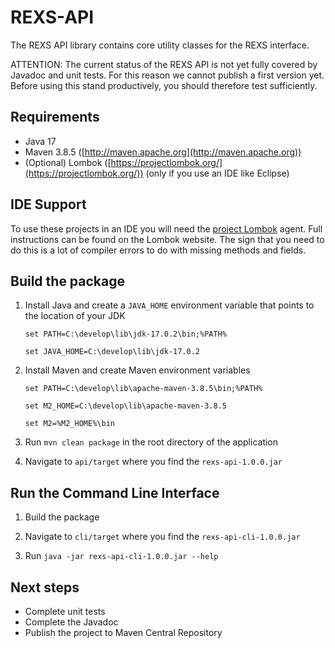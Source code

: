<!--
  Copyright (C) 2020 FVA GmbH

  Licensed under the Apache License, Version 2.0 (the "License"); you may not
  use this file except in compliance with the License. You may obtain a copy
  of the License at

    http://www.apache.org/licenses/LICENSE-2.0

  Unless required by applicable law or agreed to in writing, software
  distributed under the License is distributed on an "AS IS" BASIS, WITHOUT
  WARRANTIES OR CONDITIONS OF ANY KIND, either express or implied. See the
  License for the specific language governing permissions and limitations under
  the License.
-->
# REXS-API

The REXS API library contains core utility classes for the REXS interface.

ATTENTION: The current status of the REXS API is not yet fully covered by Javadoc and unit tests. For this reason we cannot publish a first version yet. Before using this stand productively, you should therefore test sufficiently.


## Requirements

* Java 17
* Maven 3.8.5 ([http://maven.apache.org](http://maven.apache.org))
* (Optional) Lombok ([https://projectlombok.org/](https://projectlombok.org/)) (only if you use an IDE like Eclipse)


## IDE Support

To use these projects in an IDE you will need the [project Lombok](https://projectlombok.org/) agent. Full instructions can be found on the Lombok website. The sign that you need to do this is a lot of compiler errors to do with missing methods and fields.


## Build the package

1. Install Java and create a `JAVA_HOME` environment variable that points to the location of your JDK

	`set PATH=C:\develop\lib\jdk-17.0.2\bin;%PATH%`

	`set JAVA_HOME=C:\develop\lib\jdk-17.0.2`

2. Install Maven and create Maven environment variables

	`set PATH=C:\develop\lib\apache-maven-3.8.5\bin;%PATH%`

	`set M2_HOME=C:\develop\lib\apache-maven-3.8.5`

	`set M2=%M2_HOME%\bin`

3. Run `mvn clean package` in the root directory of the application

4. Navigate to `api/target` where you find the `rexs-api-1.0.0.jar`


## Run the Command Line Interface

1. Build the package

2. Navigate to `cli/target` where you find the `rexs-api-cli-1.0.0.jar`

3. Run `java -jar rexs-api-cli-1.0.0.jar --help`


## Next steps

* Complete unit tests
* Complete the Javadoc
* Publish the project to Maven Central Repository
